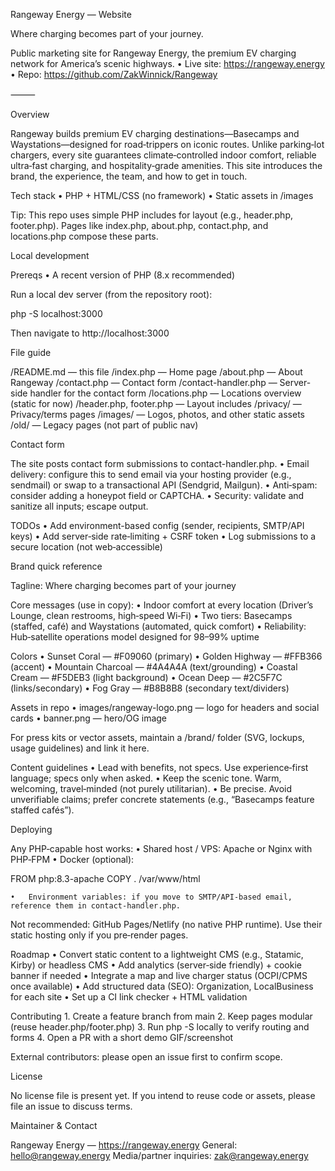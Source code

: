 Rangeway Energy — Website

Where charging becomes part of your journey.

Public marketing site for Rangeway Energy, the premium EV charging network for America’s scenic highways.
	•	Live site: https://rangeway.energy
	•	Repo: https://github.com/ZakWinnick/Rangeway

⸻

Overview

Rangeway builds premium EV charging destinations—Basecamps and Waystations—designed for road‑trippers on iconic routes. Unlike parking‑lot chargers, every site guarantees climate‑controlled indoor comfort, reliable ultra‑fast charging, and hospitality‑grade amenities. This site introduces the brand, the experience, the team, and how to get in touch.

Tech stack
	•	PHP + HTML/CSS (no framework)
	•	Static assets in /images

Tip: This repo uses simple PHP includes for layout (e.g., header.php, footer.php). Pages like index.php, about.php, contact.php, and locations.php compose these parts.

Local development

Prereqs
	•	A recent version of PHP (8.x recommended)

Run a local dev server (from the repository root):

php -S localhost:3000

Then navigate to http://localhost:3000

File guide

/README.md                — this file
/index.php                — Home page
/about.php                — About Rangeway
/contact.php              — Contact form
/contact-handler.php      — Server-side handler for the contact form
/locations.php            — Locations overview (static for now)
/header.php, footer.php   — Layout includes
/privacy/                 — Privacy/terms pages
/images/                  — Logos, photos, and other static assets
/old/                     — Legacy pages (not part of public nav)

Contact form

The site posts contact form submissions to contact-handler.php.
	•	Email delivery: configure this to send email via your hosting provider (e.g., sendmail) or swap to a transactional API (Sendgrid, Mailgun).
	•	Anti‑spam: consider adding a honeypot field or CAPTCHA.
	•	Security: validate and sanitize all inputs; escape output.

TODOs
	•	Add environment-based config (sender, recipients, SMTP/API keys)
	•	Add server‑side rate‑limiting + CSRF token
	•	Log submissions to a secure location (not web‑accessible)

Brand quick reference

Tagline: Where charging becomes part of your journey

Core messages (use in copy):
	•	Indoor comfort at every location (Driver’s Lounge, clean restrooms, high‑speed Wi‑Fi)
	•	Two tiers: Basecamps (staffed, café) and Waystations (automated, quick comfort)
	•	Reliability: Hub‑satellite operations model designed for 98–99% uptime

Colors
	•	Sunset Coral — #F09060 (primary)
	•	Golden Highway — #FFB366 (accent)
	•	Mountain Charcoal — #4A4A4A (text/grounding)
	•	Coastal Cream — #F5DEB3 (light background)
	•	Ocean Deep — #2C5F7C (links/secondary)
	•	Fog Gray — #B8B8B8 (secondary text/dividers)

Assets in repo
	•	images/rangeway-logo.png — logo for headers and social cards
	•	banner.png — hero/OG image

For press kits or vector assets, maintain a /brand/ folder (SVG, lockups, usage guidelines) and link it here.

Content guidelines
	•	Lead with benefits, not specs. Use experience‑first language; specs only when asked.
	•	Keep the scenic tone. Warm, welcoming, travel‑minded (not purely utilitarian).
	•	Be precise. Avoid unverifiable claims; prefer concrete statements (e.g., “Basecamps feature staffed cafés”).

Deploying

Any PHP‑capable host works:
	•	Shared host / VPS: Apache or Nginx with PHP‑FPM
	•	Docker (optional):

FROM php:8.3-apache
COPY . /var/www/html


	•	Environment variables: if you move to SMTP/API‑based email, reference them in contact-handler.php.

Not recommended: GitHub Pages/Netlify (no native PHP runtime). Use their static hosting only if you pre‑render pages.

Roadmap
	•	Convert static content to a lightweight CMS (e.g., Statamic, Kirby) or headless CMS
	•	Add analytics (server‑side friendly) + cookie banner if needed
	•	Integrate a map and live charger status (OCPI/CPMS once available)
	•	Add structured data (SEO): Organization, LocalBusiness for each site
	•	Set up a CI link checker + HTML validation

Contributing
	1.	Create a feature branch from main
	2.	Keep pages modular (reuse header.php/footer.php)
	3.	Run php -S locally to verify routing and forms
	4.	Open a PR with a short demo GIF/screenshot

External contributors: please open an issue first to confirm scope.

License

No license file is present yet. If you intend to reuse code or assets, please file an issue to discuss terms.

Maintainer & Contact

Rangeway Energy — https://rangeway.energy
General: hello@rangeway.energy
Media/partner inquiries: zak@rangeway.energy